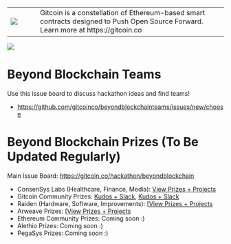 <table>
<td width=100>
<img src='https://github.com/gitcoinco/gitcoinco/blob/master/img/helmet.png'/>
</td>
<td width=800>
Gitcoin is a constellation of Ethereum-based smart contracts designed to Push Open Source Forward. Learn more at https://gitcoin.co
</td>
</table>

<img src="https://raw.githubusercontent.com/gitcoinco/beyondblockchainteams/master/img.jpg" />

# Beyond Blockchain Teams
Use this issue board to discuss hackathon ideas and find teams!

- https://github.com/gitcoinco/beyondblockchainteams/issues/new/choose


# Beyond Blockchain Prizes (To Be Updated Regularly)
Main Issue Board: https://gitcoin.co/hackathon/beyondblockchain

- ConsenSys Labs (Healthcare, Finance, Media): [View Prizes + Projects](https://github.com/ConsenSys/Beyond-Blockchain-Relay/issues)
- Gitcoin Community Prizes: [Kudos + Slack](https://github.com/gitcoinco/skunkworks/issues/94), [Kudos + Slack](https://github.com/gitcoinco/skunkworks/issues/94)
- Raiden (Hardware, Software, Improvements): [[View Prizes + Projects](https://github.com/raiden-network/hackathons/issues/)
- Arweave Prizes:  [[View Prizes + Projects](https://github.com/ArweaveTeam/Bounties/issues/)
- Ethereum Community Prizes: Coming soon :) 
- Alethio Prizes: Coming soon :) 
- PegaSys Prizes: Coming soon :)
